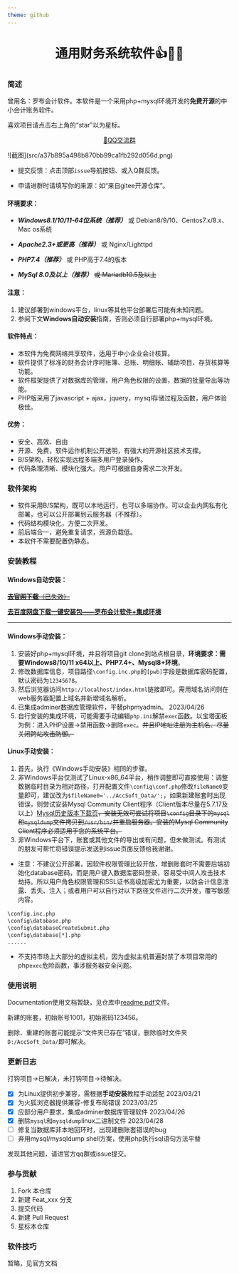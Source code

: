 ```yaml
---
theme: github
---
```

# <p align="center">通用财务系统软件👍🚀️🚀️</p>

### 简述

曾用名：罗布会计软件。本软件是一个采用php+mysql环境开发的**免费开源**的中小会计账务软件。

喜欢项目请点击右上角的“star”以为星标。

<p align="center"><a href="https://shang.qq.com/wpa/qunwpa?idkey=e42a8a107e989ef014be2938e815b420fd3dc64c47d3cda351190b0227129e5b"> 🐧QQ交流群</a></p>
![截图](src/a37b895a498b870bb99ca1fb292d056d.png)

- 提交反馈：点击顶部`issue`导航按钮、或入Q群反馈。

- 申请进群时请填写你的来源：如“来自gitee开源仓库”。

#### 环境要求：

- ***Windows8.1/10/11-64位系统（推荐）*** 或 Debian8/9/10、Centos7.x/8.x、Mac os系统

- ***Apache2.3+或更高（推荐）*** 或 Nginx/Lighttpd

- ***PHP7.4（推荐）*** 或 PHP高于7.4的版本

- ***MySql 8.0及以上（推荐）*** ~~或 Mariadb10.5及以上~~

#### 注意：

1. 建议部署到windows平台，linux等其他平台部署后可能有未知问题。
2. 参阅下文**Windows自动安装**指南，否则必须自行部署php+mysql环境。

#### 软件特点：

- 本软件为免费网络共享软件，适用于中小企业会计核算。
- 软件提供了标准的财务会计序时账簿、总账、明细账、辅助项目、存货核算等功能。
- 软件框架提供了对数据库的管理，用户角色权限的设置，数据的批量导出等功能。
- PHP版采用了javascript + ajax，jquery，mysql存储过程及函数，用户体验极佳。

#### 优势：

- 安全、高效、自由
- 开源、免费，软件运作机制公开透明，有强大的开源社区技术支撑。
- B/S架构，轻松实现远程多端多用户登录操作。
- 代码条理清晰、模块化强大。用户可根据自身需求二次开发。

### 软件架构

- 软件采用B/S架构，既可以本地运行，也可以多端协作。可以企业内网私有化部署，也可以公开部署到云服务器（不推荐）。
- 代码结构模块化，方便二次开发。
- 前后端合一，避免重复请求，资源负载低。
- 本软件不需要配置伪静态。

### 安装教程

#### Windows自动安装：

~~[**去官网下载**（已失效）](http://www.accsoft2008.com/ "点这里一键安装Windows罗布会计软件+PHP+Mysql集成环境")~~

[**去百度网盘下载一键安装包——罗布会计软件+集成环境**](https://pan.baidu.com/s/1Uz5u8FOAPaAeDw-v1aThXQ?pwd=1234)

***


#### Windows手动安装：

1. 安装好php+mysql环境，并且将项目git clone到站点根目录，**环境要求：需要Windows8/10/11 x64以上、PHP7.4+、Mysql8+环境**。
2. 修改数据库信息，项目路径`\config.inc.php`的`[pwb]`字段是数据库密码配置，默认密码为`12345678`。
3. 然后浏览器访问`http://localhost/index.html`链接即可。需用域名访问则在web服务器配置上域名并新增域名解析。
4. 已集成adminer数据库管理软件，平替phpmyadmin。    2023/04/26
5. 自行安装的集成环境，可能需要手动编辑`php.ini`解禁`exec`函数。以宝塔面板为例：进入PHP设置->禁用函数->删除`exec`。~~并且IP地址注册为主机名、尽量关闭跨站攻击防御。~~

#### Linux手动安装：

1. 首先，执行《Windows手动安装》相同的步骤。
2. 非Windows平台仅测试了Linux-x86_64平台，稍作调整即可直接使用：调整数据临时目录为相对路径，打开配置文件`\config\conf.php`修改`fileName0`变量即可，建议改为`$fileName0='../AccSoft_Data/';`，如果新建账套时出现错误，则尝试安装Mysql Community Client程序（Client版本尽量在5.7.17及以上）[Mysql历史版本下载页](https://downloads.mysql.com/archives/community/)~~，安装无效可尝试将项目`\config`目录下的`mysql`和`mysqldump`文件拷贝到`/usr/bin/`并重启服务器。安装的Mysql Community Client程序必须适用于您的系统平台。~~
3. 非Windows平台下，账套或其他文件的导出或有问题，但未做测试。有测试的朋友可帮忙将错误提示发送到issue页面反馈给我谢谢。

- 注意：不建议公开部署，因软件权限管理比较开放，增删账套时不需要后端初始化database密码，而是用户键入数据库密码登录，容易受中间人攻击技术劫持。所以用户角色权限管理和SSL证书高级加密尤为重要，以防会计信息泄露、丢失、注入；或者用户可以自行对以下路径文件进行二次开发，覆写敏感内容。
 ```
\config.inc.php
\config\database.php
\config\databaseCreateSubmit.php
\config\database[*].php
......
```
- 不支持市场上大部分的虚拟主机，因为虚拟主机普遍封禁了本项目常用的php`exec`危险函数，事涉服务器安全问题。

### 使用说明

Documentation使用文档暂缺，见仓库中[readme.pdf](https://)文件。

新建的账套，初始账号1001，初始密码123456。

删除、重建的账套可能提示“文件夹已存在”错误，删除临时文件夹`D:/AccSoft_Data/`即可解决。

### 更新日志

打钩项目->已解决，未打钩项目->待解决。

- [x] 为Linux提供初步兼容，需根据**手动安装**教程手动适配    2023/03/21
- [x] 为火狐浏览器提供兼容-修复布局错误    2023/03/25
- [x] 应部分用户要求，集成adminer数据库管理软件    2023/04/26
- [x] 删除`mysql`和`mysqldump`linux二进制文件    2023/04/28
- [ ] 修复当数据库非本地回环时，出现建删账套错误的bug
- [ ] 弃用mysql/mysqldump shell方案，使用php执行sql语句方法平替

发现其他问题，请进官方qq群或issue提交。

### 参与贡献

1. Fork 本仓库
2. 新建 Feat_xxx 分支
3. 提交代码
4. 新建 Pull Request
5. 星标本仓库

### 软件技巧

暂略，见官方文档
